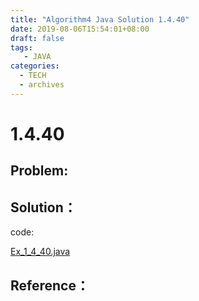 ```yaml
---
title: "Algorithm4 Java Solution 1.4.40"
date: 2019-08-06T15:54:01+08:00
draft: false
tags:
   - JAVA
categories:
  - TECH
  - archives
---
```



# 1.4.40

## Problem:


## Solution：

code:

[Ex_1_4_40.java](./Ex_1_4_40.java)


## Reference：


